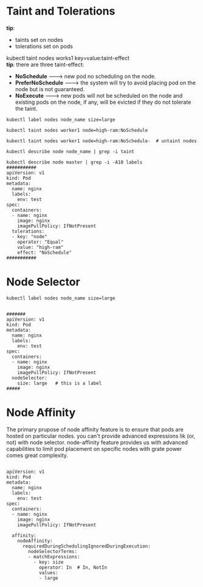 # Taint and Tolerations

**tip**: 
- taints set on nodes
- tolerations set on pods

kubectl taint nodes works1 key=value:taint-effect \
**tip**: there are three taint-effect: 
- **NoSchedule**   ---> new pod no scheduling on the node.
- **PreferNoSchedule**  ---> the system will try to avoid placing pod on the node but is not guaranteed.
- **NoExecute** ---> new pods will not be scheduled on the node and existing pods on the node, if any, will be evicted if they do not tolerate the taint.


```
kubectl label nodes node_name size=large

kubectl taint nodes worker1 node=high-ram:NoSchedule

kubectl taint nodes worker1 node=high-ram:NoSchedule-  # untaint nodes

kubectl describe node node_name | grep -i taint

kubectl describe node master | grep -i -A10 labels
###########
apiVersion: v1
kind: Pod
metadata:
  name: nginx
  labels:
    env: test
spec:
  containers:
  - name: nginx
    image: nginx
    imagePullPolicy: IfNotPresent
  tolerations:
  - key: "node"
    operator: "Equal"
    value: "high-ram"
    effect: "NoSchedule"
###########
```

# Node Selector

```
kubectl label nodes node_name size=large


#######
apiVersion: v1
kind: Pod
metadata:
  name: nginx
  labels:
    env: test
spec:
  containers:
  - name: nginx
    image: nginx
    imagePullPolicy: IfNotPresent
  nodeSelector:
    size: large   # this is a label
#####

```




# Node Affinity
The primary prupose of node affinity feature is to ensure that pods are hosted on particular nodes. 
you can't provide advanced expressions lik (or, not) with node selector.
node-affinity feature provides us with advanced capabilities to limit pod placement on specific nodes with grate power comes great complexity.
```

apiVersion: v1
kind: Pod
metadata:
  name: nginx
  labels:
    env: test
spec:
  containers:
  - name: nginx
    image: nginx
    imagePullPolicy: IfNotPresent
  
  affinity:
    nodeAffinity:
      requiredDuringSchedulingIgnoredDuringExecution:
        nodeSelectorTerms:
        - matchExpressions:
          - key: size
            operator: In  # In, NotIn
            values: 
            - large

```